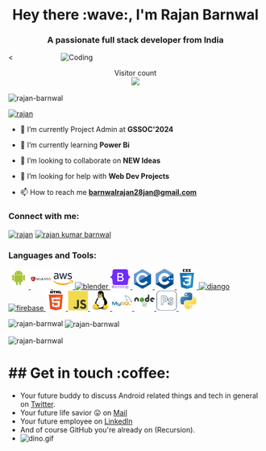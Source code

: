 <h1 align="center"> Hey there :wave:,   I'm Rajan Barnwal</h1>
<h3 align="center">A passionate full stack developer from India</h3>
<<img align="right" alt="Coding" width="400"; src="https://user-images.githubusercontent.com/74038190/225813708-98b745f2-7d22-48cf-9150-083f1b00d6c9.gif">
<p align="center"> 
  Visitor count<br>
  <img src="https://profile-counter.glitch.me/Rajan-Barnwal/count.svg" />
</p>



<p align="left"> <img src="https://komarev.com/ghpvc/?username=rajan-barnwal&label=Profile%20views&color=0e75b6&style=flat" alt="rajan-barnwal" /> </p>

<p align="left"> <a href="https://twitter.com/barnwalrajan281" target="blank"><img src="https://img.shields.io/twitter/follow/rajan?logo=twitter&style=for-the-badge" alt="rajan" /></a> </p>

- 🔭 I’m currently Project Admin at **GSSOC'2024**

- 🌱 I’m currently learning **Power Bi**

- 👯 I’m looking to collaborate on **NEW Ideas**

- 🤝 I’m looking for help with **Web Dev Projects**

- 📫 How to reach me **barnwalrajan28jan@gmail.com**

<h3 align="left">Connect with me:</h3>
<p align="left">
<a href="https://twitter.com/barnwalrajan281" target="blank"><img align="center" src="https://raw.githubusercontent.com/rahuldkjain/github-profile-readme-generator/master/src/images/icons/Social/twitter.svg" alt="rajan" height="30" width="40" /></a>
<a href="https://www.linkedin.com/in/rajan-kumar-barnwal-b0b113216/" target="blank"><img align="center" src="https://raw.githubusercontent.com/rahuldkjain/github-profile-readme-generator/master/src/images/icons/Social/linked-in-alt.svg" alt="rajan kumar barnwal" height="30" width="40" /></a>
</p>

<h3 align="left">Languages and Tools:</h3>
<p align="left"> <a href="https://developer.android.com" target="_blank" rel="noreferrer"> <img src="https://raw.githubusercontent.com/devicons/devicon/master/icons/android/android-original-wordmark.svg" alt="android" width="40" height="40"/> </a> <a href="https://angular.io" target="_blank" rel="noreferrer"> <img src="https://raw.githubusercontent.com/devicons/devicon/master/icons/angularjs/angularjs-original-wordmark.svg" alt="angularjs" width="40" height="40"/> </a> <a href="https://aws.amazon.com" target="_blank" rel="noreferrer"> <img src="https://raw.githubusercontent.com/devicons/devicon/master/icons/amazonwebservices/amazonwebservices-original-wordmark.svg" alt="aws" width="40" height="40"/> </a> <a href="https://www.blender.org/" target="_blank" rel="noreferrer"> <img src="https://download.blender.org/branding/community/blender_community_badge_white.svg" alt="blender" width="40" height="40"/> </a> <a href="https://getbootstrap.com" target="_blank" rel="noreferrer"> <img src="https://raw.githubusercontent.com/devicons/devicon/master/icons/bootstrap/bootstrap-plain-wordmark.svg" alt="bootstrap" width="40" height="40"/> </a> <a href="https://www.cprogramming.com/" target="_blank" rel="noreferrer"> <img src="https://raw.githubusercontent.com/devicons/devicon/master/icons/c/c-original.svg" alt="c" width="40" height="40"/> </a> <a href="https://www.w3schools.com/cpp/" target="_blank" rel="noreferrer"> <img src="https://raw.githubusercontent.com/devicons/devicon/master/icons/cplusplus/cplusplus-original.svg" alt="cplusplus" width="40" height="40"/> </a> <a href="https://www.w3schools.com/css/" target="_blank" rel="noreferrer"> <img src="https://raw.githubusercontent.com/devicons/devicon/master/icons/css3/css3-original-wordmark.svg" alt="css3" width="40" height="40"/> </a> <a href="https://www.djangoproject.com/" target="_blank" rel="noreferrer"> <img src="https://cdn.worldvectorlogo.com/logos/django.svg" alt="django" width="40" height="40"/> </a> <a href="https://firebase.google.com/" target="_blank" rel="noreferrer"> <img src="https://www.vectorlogo.zone/logos/firebase/firebase-icon.svg" alt="firebase" width="40" height="40"/> </a> <a href="https://www.w3.org/html/" target="_blank" rel="noreferrer"> <img src="https://raw.githubusercontent.com/devicons/devicon/master/icons/html5/html5-original-wordmark.svg" alt="html5" width="40" height="40"/> </a> <a href="https://developer.mozilla.org/en-US/docs/Web/JavaScript" target="_blank" rel="noreferrer"> <img src="https://raw.githubusercontent.com/devicons/devicon/master/icons/javascript/javascript-original.svg" alt="javascript" width="40" height="40"/> </a> <a href="https://www.linux.org/" target="_blank" rel="noreferrer"> <img src="https://raw.githubusercontent.com/devicons/devicon/master/icons/linux/linux-original.svg" alt="linux" width="40" height="40"/> </a> <a href="https://www.mysql.com/" target="_blank" rel="noreferrer"> <img src="https://raw.githubusercontent.com/devicons/devicon/master/icons/mysql/mysql-original-wordmark.svg" alt="mysql" width="40" height="40"/> </a> <a href="https://nodejs.org" target="_blank" rel="noreferrer"> <img src="https://raw.githubusercontent.com/devicons/devicon/master/icons/nodejs/nodejs-original-wordmark.svg" alt="nodejs" width="40" height="40"/> </a> <a href="https://www.photoshop.com/en" target="_blank" rel="noreferrer"> <img src="https://raw.githubusercontent.com/devicons/devicon/master/icons/photoshop/photoshop-line.svg" alt="photoshop" width="40" height="40"/> </a> <a href="https://www.python.org" target="_blank" rel="noreferrer"> <img src="https://raw.githubusercontent.com/devicons/devicon/master/icons/python/python-original.svg" alt="python" width="40" height="40"/> </a> </p>

<p><img align="left" src="https://github-readme-stats.vercel.app/api/top-langs?username=rajan-barnwal&show_icons=true&locale=en&layout=compact" alt="rajan-barnwal" /></p>
<p>&nbsp;<img align="center" src="https://github-readme-stats.vercel.app/api?username=rajan-barnwal&show_icons=true&locale=en" alt="rajan-barnwal" /></p>

<p><img align="center" src="https://github-readme-streak-stats.herokuapp.com/?user=rajan-barnwal&" alt="rajan-barnwal" /></p>
<h1>## Get in touch :coffee:</h1>

- Your future buddy to discuss Android related things and tech in general on [Twitter](https://twitter.com/barnwalrajan281).
- Your future life savior :stuck_out_tongue: on [Mail](https://barnwalrajan28jan@gmail.com)
- Your future employee on [LinkedIn](https://www.linkedin.com/in/rajan-kumar-barnwal-b0b113216/)
- And of course GitHub you're already on (Recursion).
- <img data-target="animated-image.replacedImage" alt="dino.gif" class="AnimatedImagePlayer-animatedImage" src="https://github.com/saadeghi/saadeghi/raw/master/dino.gif" style="display: block; opacity: 1;">
